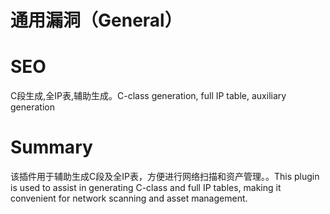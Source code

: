 # 通用漏洞（General）
# SEO
C段生成,全IP表,辅助生成。C-class generation, full IP table, auxiliary generation
# Summary
该插件用于辅助生成C段及全IP表，方便进行网络扫描和资产管理。。This plugin is used to assist in generating C-class and full IP tables, making it convenient for network scanning and asset management.
